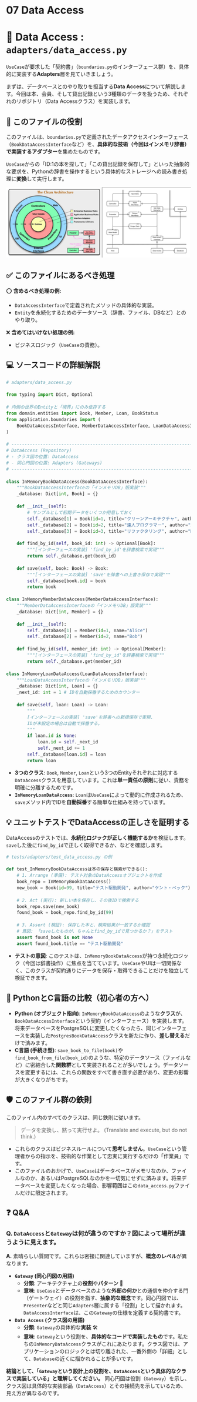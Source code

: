 # 07 Data Access

# 💾 Data Access : `adapters/data_access.py`

`UseCase`が要求した「契約書」（`boundaries.py`のインターフェース群）を、具体的に実装する**Adapters**層を見ていきましょう。

まずは、データベースとのやり取りを担当する**Data Access**について解説します。今回は本、会員、そして貸出記録という3種類のデータを扱うため、それぞれのリポジトリ（Data Accessクラス）を実装します。

## 🎯 このファイルの役割

このファイルは、`boundaries.py`で定義されたデータアクセスインターフェース（`BookDataAccessInterface`など）を、**具体的な技術（今回はインメモリ辞書）で実装するアダプター**を集めたものです。

`UseCase`からの「ID:1の本を探して」「この貸出記録を保存して」といった抽象的な要求を、Pythonの辞書を操作するという具体的なストレージへの読み書き処理に**変換**して実行します。

![クリーンアーキテクチャ](../クリーンアーキテクチャ.png)

## ✅ このファイルにあるべき処理

⭕️ **含めるべき処理の例:**

- `DataAccessInterface`で定義されたメソッドの具体的な実装。
- `Entity`を永続化するためのデータソース（辞書、ファイル、DBなど）とのやり取り。

❌ **含めてはいけない処理の例:**

- ビジネスロジック（`UseCase`の責務）。

## 💻 ソースコードの詳細解説

```python
# adapters/data_access.py

from typing import Dict, Optional

# 内側の世界のEntityと「境界」にのみ依存する
from domain.entities import Book, Member, Loan, BookStatus
from application.boundaries import (
    BookDataAccessInterface, MemberDataAccessInterface, LoanDataAccessInterface
)

# -----------------------------------------------------------------------------
# DataAccess (Repository)
# - クラス図の位置: DataAccess
# - 同心円図の位置: Adapters (Gateways)
# -----------------------------------------------------------------------------

class InMemoryBookDataAccess(BookDataAccessInterface):
    """BookDataAccessInterfaceの「インメモリDB」版実装"""
    _database: Dict[int, Book] = {}

    def __init__(self):
        # サンプルとして初期データをいくつか用意しておく
        self._database[1] = Book(id=1, title="クリーンアーキテクチャ", author="Robert C. Martin")
        self._database[2] = Book(id=2, title="達人プログラマー", author="Andrew Hunt")
        self._database[3] = Book(id=3, title="リファクタリング", author="Martin Fowler", status=BookStatus.CHECKED_OUT)

    def find_by_id(self, book_id: int) -> Optional[Book]:
        """[インターフェースの実装] 'find_by_id'を辞書検索で実現"""
        return self._database.get(book_id)

    def save(self, book: Book) -> Book:
        """[インターフェースの実装] 'save'を辞書への上書き保存で実現"""
        self._database[book.id] = book
        return book

class InMemoryMemberDataAccess(MemberDataAccessInterface):
    """MemberDataAccessInterfaceの「インメモリDB」版実装"""
    _database: Dict[int, Member] = {}

    def __init__(self):
        self._database[1] = Member(id=1, name="Alice")
        self._database[2] = Member(id=2, name="Bob")

    def find_by_id(self, member_id: int) -> Optional[Member]:
        """[インターフェースの実装] 'find_by_id'を辞書検索で実現"""
        return self._database.get(member_id)

class InMemoryLoanDataAccess(LoanDataAccessInterface):
    """LoanDataAccessInterfaceの「インメモリDB」版実装"""
    _database: Dict[int, Loan] = {}
    _next_id: int = 1 # IDを自動採番するためのカウンター

    def save(self, loan: Loan) -> Loan:
        """
        [インターフェースの実装] 'save'を辞書への新規保存で実現.
        IDが未設定の場合は自動で採番する。
        """
        if loan.id is None:
            loan.id = self._next_id
            self._next_id += 1
        self._database[loan.id] = loan
        return loan

```

- **3つのクラス**: `Book`, `Member`, `Loan`という3つのEntityそれぞれに対応する`DataAccess`クラスを用意しています。これは**単一責任の原則**に従い、責務を明確に分離するためです。
- **`InMemoryLoanDataAccess`**: `Loan`は`UseCase`によって動的に作成されるため、`save`メソッド内でIDを**自動採番**する簡単な仕組みを持っています。

## 💡 ユニットテストでDataAccessの正しさを証明する

DataAccessのテストでは、**永続化ロジックが正しく機能するか**を検証します。`save`した後に`find_by_id`で正しく取得できるか、などを確認します。

```python
# tests/adapters/test_data_access.py の例

def test_InMemoryBookDataAccessは本の保存と検索ができる():
    # 1. Arrange (準備): テスト対象のDataAccessオブジェクトを作成
    book_repo = InMemoryBookDataAccess()
    new_book = Book(id=99, title="テスト駆動開発", author="ケント・ベック")

    # 2. Act (実行): 新しい本を保存し、その後IDで検索する
    book_repo.save(new_book)
    found_book = book_repo.find_by_id(99)

    # 3. Assert (検証): 保存した本と、検索結果が一致するか確認
    # 意図: 「saveしたものが、ちゃんとfind_by_idで見つかるか？」をテスト
    assert found_book is not None
    assert found_book.title == "テスト駆動開発"

```

- **テストの意図**: このテストは、`InMemoryBookDataAccess`が持つ永続化ロジック（今回は辞書操作）に焦点を当てています。`UseCase`やUIは一切関係なく、このクラスが契約通りにデータを保存・取得できることだけを独立して検証できます。

## 🐍 PythonとC言語の比較（初心者の方へ）

- **Python (オブジェクト指向)**: `InMemoryBookDataAccess`のような**クラス**が、`BookDataAccessInterface`という契約（インターフェース）を実装します。将来データベースをPostgreSQLに変更したくなったら、同じインターフェースを実装した`PostgresBookDataAccess`クラスを新たに作り、**差し替える**だけで済みます。
- **C言語 (手続き型)**: `save_book_to_file(book)`や`find_book_from_file(book_id)`のような、特定のデータソース（ファイルなど）に密結合した**関数群**として実装されることが多いでしょう。データソースを変更するには、これらの関数をすべて書き直す必要があり、変更の影響が大きくなりがちです。

## 🛡️ このファイル群の鉄則

このファイル内のすべてのクラスは、同じ鉄則に従います。

> データを変換し、黙って実行せよ。 (Translate and execute, but do not think.)
> 
- これらのクラスはビジネスルールについて**思考しません**。`UseCase`という管理者からの指示を、技術的な作業として忠実に実行するだけの「作業員」です。
- このファイルのおかげで、`UseCase`はデータベースがメモリなのか、ファイルなのか、あるいはPostgreSQLなのかを一切気にせずに済みます。将来データベースを変更したくなった場合、影響範囲はこの`data_access.py`ファイルだけに限定されます。

## ❓ Q\&A

### **Q. `DataAccess`と`Gateway`は何が違うのですか？図によって場所が違うように見えます。**

**A.** 素晴らしい質問です。これらは密接に関連していますが、**概念のレベル**が異なります。

- **`Gateway` (同心円図の用語)**
    - **分類**: アーキテクチャ上の**役割**や**パターン** 🚪
    - **意味**: `UseCase`とデータベースのような**外部の何か**との通信を仲介する門（ゲートウェイ）の役割を指す、**抽象的な概念**です。同心円図では、`Presenter`などと同じ`Adapters`層に属する「役割」として描かれます。`DataAccessInterface`は、この`Gateway`の仕様を定義する契約書です。
- **`Data Access` (クラス図の用語)**
    - **分類**: `Gateway`の具体的な**実装** 🛠️
    - **意味**: `Gateway`という役割を、**具体的なコードで実装したもの**です。私たちの`InMemoryDataAccess`クラスがこれにあたります。クラス図では、アプリケーションのロジックとは切り離された、一番外側の「詳細」として、`Database`の近くに描かれることが多いです。

**結論として、「`Gateway`という設計上の役割を、`DataAccess`という具体的なクラスで実装している」と理解してください。** 同心円図は役割（`Gateway`）を示し、クラス図は具体的な実装部品（`DataAccess`）とその接続先を示しているため、見え方が異なるのです。